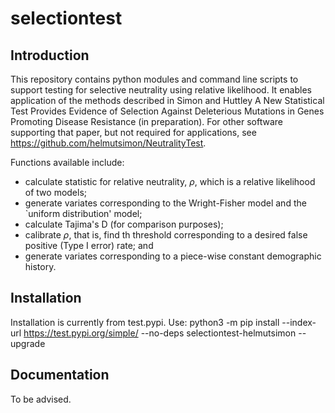 # selectiontest
## Introduction
This repository contains python modules and command line scripts to support testing for selective neutrality using relative likelihood. It enables application of the methods described in Simon and Huttley A New Statistical Test Provides Evidence of Selection Against Deleterious Mutations in Genes Promoting Disease Resistance (in preparation). For other software supporting that paper, but not required for applications, see https://github.com/helmutsimon/NeutralityTest.

Functions available include:
* calculate statistic for relative neutrality, $\rho$, which is a relative likelihood of two models;
* generate variates corresponding to the Wright-Fisher model and the `uniform distribution' model;
* calculate Tajima's D (for comparison purposes);
* calibrate $\rho$, that is, find th threshold corresponding to a desired false positive (Type I error) rate; and
* generate variates corresponding to a piece-wise constant demographic history.


## Installation
Installation is currently from test.pypi. Use:
python3 -m pip install --index-url https://test.pypi.org/simple/ --no-deps selectiontest-helmutsimon --upgrade
## Documentation
To be advised.
